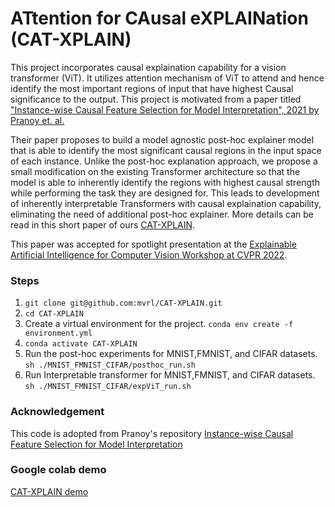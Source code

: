 # ATtention for CAusal eXPLAINation (CAT-XPLAIN)
This project incorporates causal explaination capability for a vision transformer (ViT). It utilizes attention mechanism of ViT to attend and hence identify the most important regions of input that have highest Causal significance to the output. This project is motivated from a paper titled ["Instance-wise Causal Feature Selection for Model Interpretation", 2021 by Pranoy et. al.](https://openaccess.thecvf.com/content/CVPR2021W/CiV/papers/Panda_Instance-Wise_Causal_Feature_Selection_for_Model_Interpretation_CVPRW_2021_paper.pdf) 

Their paper proposes to build a model agnostic post-hoc explainer model that is able to identify the most significant causal regions in the input space of each instance. Unlike the post-hoc explanation approach, we propose a small modification on the existing Transformer architecture so that the model is able to inherently identify the regions with highest causal strength while performing the task they are designed for. This leads to development of inherently interpretable Transformers with causal explaination capability, eliminating the need of additional post-hoc explainer. More details can be read in this short paper of ours [CAT-XPLAIN](https://arxiv.org/abs/2206.14841). 

This paper was accepted for spotlight presentation at the [Explainable Artificial Intelligence for Computer Vision Workshop at CVPR 2022](https://xai4cv.github.io/workshop-schedule).

### Steps

1. `git clone git@github.com:mvrl/CAT-XPLAIN.git`
2. `cd CAT-XPLAIN`
3. Create a virtual environment for the project.
    `conda env create -f environment.yml`
4.  `conda activate CAT-XPLAIN`
5. Run the post-hoc experiments for MNIST,FMNIST, and CIFAR datasets.\
    `sh ./MNIST_FMNIST_CIFAR/posthoc_run.sh`
6. Run Interpretable transformer  for MNIST,FMNIST, and CIFAR datasets.\
    `sh ./MNIST_FMNIST_CIFAR/expViT_run.sh`


### Acknowledgement
This code is adopted from Pranoy's repository [Instance-wise Causal Feature Selection for Model Interpretation](https://github.com/pranoy-panda/Causal-Feature-Subset-Selection)

### Google colab demo
[CAT-XPLAIN demo](https://colab.research.google.com/drive/1tpzcLL1vX_mu0Pmc2Snz1ChqwX2acFXC?usp=sharing)
